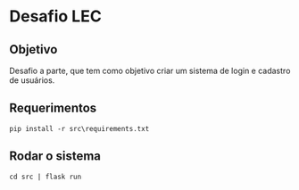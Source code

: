 # Desafio LEC

## Objetivo

Desafio a parte, que tem como objetivo criar um sistema de login e cadastro de usuários.

## Requerimentos
    pip install -r src\requirements.txt

## Rodar o sistema
    cd src | flask run